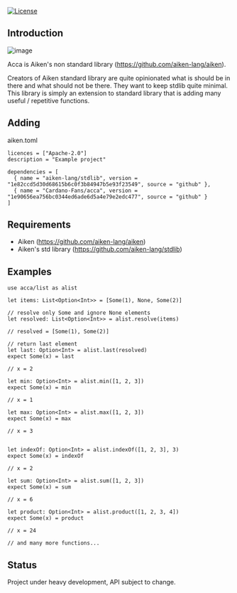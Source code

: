 [![License](https://img.shields.io:/github/license/Cardano-Fans/acca?label=license)](https://github.com/Cardano-Fans/acca/blob/master/LICENSE)

## Introduction

![image](https://user-images.githubusercontent.com/93382834/218308519-0b82de79-ad13-45dd-94a8-6083f55897c5.png)

Acca is Aiken's non standard library (https://github.com/aiken-lang/aiken).


Creators of Aiken standard library are quite opinionated what is should be in there and what should not be there. They want to keep stdlib quite minimal. This library is simply an extension to standard library that is adding many useful / repetitive functions.

## Adding

aiken.toml
```
licences = ["Apache-2.0"]
description = "Example project"

dependencies = [
  { name = "aiken-lang/stdlib", version = "1e82ccd5d30d68615b6c0f3b84947b5e93f23549", source = "github" },
  { name = "Cardano-Fans/acca", version = "1e90656ea756bc0344ed6ade6d5a4e79e2edc477", source = "github" }
]
```

## Requirements
- Aiken (https://github.com/aiken-lang/aiken)
- Aiken's std library (https://github.com/aiken-lang/stdlib)

## Examples

```gleam
use acca/list as alist

let items: List<Option<Int>> = [Some(1), None, Some(2)] 

// resolve only Some and ignore None elements
let resolved: List<Option<Int>> = alist.resolve(items)

// resolved = [Some(1), Some(2)]

// return last element
let last: Option<Int> = alist.last(resolved)
expect Some(x) = last

// x = 2

let min: Option<Int> = alist.min([1, 2, 3])
expect Some(x) = min

// x = 1

let max: Option<Int> = alist.max([1, 2, 3])
expect Some(x) = max

// x = 3


let indexOf: Option<Int> = alist.indexOf([1, 2, 3], 3)
expect Some(x) = indexOf

// x = 2

let sum: Option<Int> = alist.sum([1, 2, 3])
expect Some(x) = sum

// x = 6

let product: Option<Int> = alist.product([1, 2, 3, 4])
expect Some(x) = product

// x = 24

// and many more functions...
```

## Status
Project under heavy development, API subject to change.
